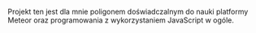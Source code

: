 Projekt ten jest dla mnie poligonem doświadczalnym do nauki platformy Meteor oraz programowania z wykorzystaniem JavaScript w ogóle.